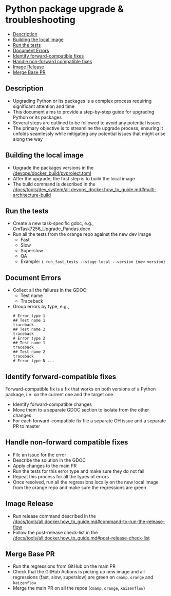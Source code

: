# Python package upgrade & troubleshooting

<!-- toc -->

- [Description](#description)
- [Building the local image](#building-the-local-image)
- [Run the tests](#run-the-tests)
- [Document Errors](#document-errors)
- [Identify forward-compatible fixes](#identify-forward-compatible-fixes)
- [Handle non-forward compatible fixes](#handle-non-forward-compatible-fixes)
- [Image Release](#image-release)
- [Merge Base PR](#merge-base-pr)

<!-- tocstop -->

## Description

- Upgrading Python or its packages is a complex process requiring significant
  attention and time
- This document aims to provide a step-by-step guide for upgrading Python or its
  packages
- Several steps are outlined to be followed to avoid any potential issues
- The primary objective is to streamline the upgrade process, ensuring it
  unfolds seamlessly while mitigating any potential issues that might arise
  along the way

## Building the local image

- Upgrade the packages versions in the
  [/devops/docker_build/pyproject.toml](devops/docker_build/pyproject.toml)
- After the upgrade, the first step is to build the local image
- The build command is described in the
  [/docs/tools/dev_system/all.devops_docker.how_to_guide.md#multi-architecture-build](/docs/tools/dev_system/all.devops_docker.how_to_guide.md#multi-architecture-build)

## Run the tests

- Create a new task-specific gdoc, e.g., CmTask7256_Upgrade_Pandas.docx
- Run all the tests from the orange repo against the new dev image
  - Fast
  - Slow
  - Superslow
  - QA
  - Example: `i run_fast_tests --stage local --version {new version}`

## Document Errors

- Collect all the failures in the GDOC:
  - Test name
  - Traceback
- Group errors by type, e.g.,
  ```
  # Error type 1
  ## Test name 1
  traceback
  ## Test name 2
  traceback
  # Error type 2
  ## Test name 1
  traceback
  ## Test name 2
  traceback
  # Error type N ...
  ```

## Identify forward-compatible fixes

Forward-compatible fix is a fix that works on both versions of a Python package,
i.e. on the current one and the target one.

- Identify forward-compatible changes
- Move them to a separate GDOC section to isolate from the other changes
- For each forward-compatible fix file a separate GH issue and a separate PR to
  master

## Handle non-forward compatible fixes

- File an issue for the error
- Describe the solution in the GDOC
- Apply changes to the main PR
- Run the tests for this error type and make sure they do not fail
- Repeat this process for all the types of errors
- Once resolved, run all the regressions locally on the new local image from the
  orange repo and make sure the regressions are green

## Image Release

- Run release command described in the
  [/docs/tools/all.docker.how_to_guide.md#command-to-run-the-release-flow](/docs/tools/all.docker.how_to_guide.md#command-to-run-the-release-flow)
- Follow the post-release check-list in the
  [/docs/tools/all.docker.how_to_guide.md#post-release-check-list](/docs/tools/all.docker.how_to_guide.md#post-release-check-list)

## Merge Base PR

- Run the regressions from GitHub on the main PR
- Check that the GitHub Actions is picking up new image and all regressions
  (fast, slow, superslow) are green on `cmamp`, `orange` and `kaizenflow`
- Merge the main PR on all the repos (`cmamp`, `orange`, `kaizenflow`)
